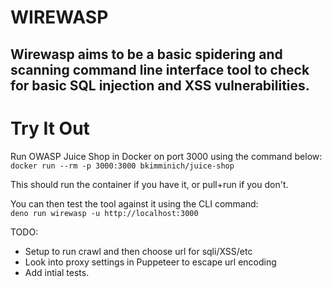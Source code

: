 # WIREWASP

## Wirewasp aims to be a basic spidering and scanning command line interface tool to check for basic SQL injection and XSS vulnerabilities.

# Try It Out

Run OWASP Juice Shop in Docker on port 3000 using the command below:\
`docker run --rm -p 3000:3000 bkimminich/juice-shop`

This should run the container if you have it, or pull+run if you don't. 

You can then test the tool against it using the CLI command:\
`deno run wirewasp -u http://localhost:3000`

TODO:

- Setup to run crawl and then choose url for sqli/XSS/etc
- Look into proxy settings in Puppeteer to escape url encoding
- Add intial tests.
